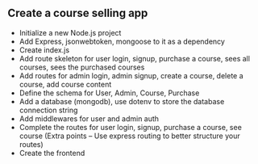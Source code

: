 ## Create a course selling app

- Initialize a new Node.js project  
- Add Express, jsonwebtoken, mongoose to it as a dependency  
- Create index.js  
- Add route skeleton for user login, signup, purchase a course, sees all courses, sees the purchased courses  
- Add routes for admin login, admin signup, create a course, delete a course, add course content  
- Define the schema for User, Admin, Course, Purchase  
- Add a database (mongodb), use dotenv to store the database connection string  
- Add middlewares for user and admin auth  
- Complete the routes for user login, signup, purchase a course, see course (Extra points – Use express routing to better structure your routes)  
- Create the frontend  
